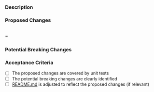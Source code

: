 ### Description

<!-- Include screenshots, animated .gif or videos if necessary. -->
<!-- Briefly describe what is the cause of this PR or link the related issue. -->
<!-- ex: "X was broken when doing this or that." or "We currently have no X component that allows to do Y." -->

### Proposed Changes

<!-- Explain with bullet points what are your changes. -->

## -

### Potential Breaking Changes

<!-- List all changes that might be breaking to react-vapor's users if any. -->

### Acceptance Criteria

-   [ ] The proposed changes are covered by unit tests
-   [ ] The potential breaking changes are clearly identified
-   [ ] [README.md](https://github.com/coveo/react-vapor/blob/master/README.md) is adjusted to reflect the proposed changes (if relevant)
